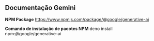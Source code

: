 ## Documentação Gemini

**NPM Package**
https://www.npmjs.com/package/@google/generative-ai

**Comando de instalação de pacotes NPM**
deno install npm:@google/generative-ai
